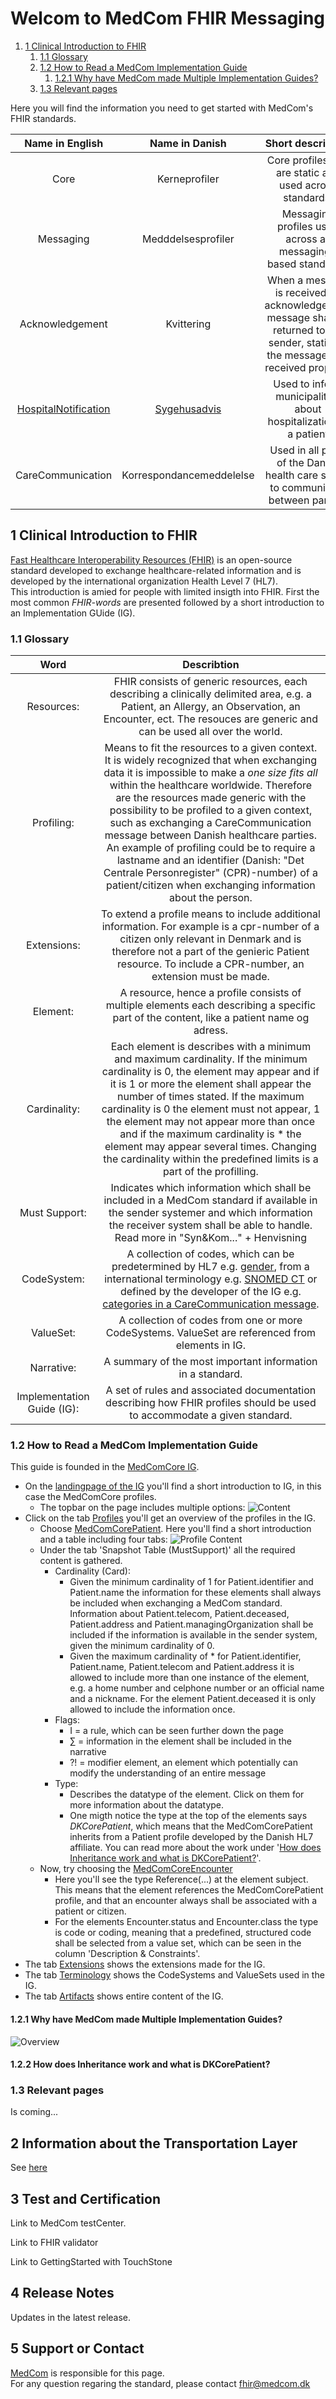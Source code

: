 # Welcom to MedCom FHIR Messaging

1. [1 Clinical Introduction to FHIR](#1-clinical-introduction-to-fhir)
    1. [1.1 Glossary](#11-glossary)
    2. [1.2 How to Read a MedCom Implementation Guide](#12-how-to-read-a-medcom-implementation-guide)
        1. [1.2.1 Why have MedCom made Multiple Implementation Guides?](#121-why-have-medcom-made-multiple-implementation-guides)
    3. [1.3 Relevant pages](#13-relevant-pages)

Here you will find the information you need to get started with MedCom's FHIR standards. 

| Name in English | Name in Danish |                            Short description                      |
|:---------------:|:--------------:|:-----------------------------------------------------------------:|
| Core | Kerneprofiler  | Core profiles that are static and used across standards.             |
| Messaging | Medddelsesprofiler | Messaging profiles used across all messaging-based standards.             |
| Acknowledgement | Kvittering  | When a message is received an acknowledgement message shall be returned to the sender, stating if the message was received properly.             |
| [HospitalNotification](https://tmsmedcom.github.io/GitHubPagesTest/) | [Sygehusadvis](https://tmsmedcom.github.io/GitHubPagesTest/) | Used to inform municipalities about hospitalization of a patient             |
| CareCommunication | Korrespondancemeddelelse | Used in all parts of the Danish health care sector to communicate between parties.             |

## 1 Clinical Introduction to FHIR
[Fast Healthcare Interoperability Resources (FHIR)](https://www.hl7.org/fhir/) is an open-source standard developed to exchange healthcare-related information and is developed by the international organization Health Level 7 (HL7). <br> 
This introduction is amied for people with limited insigth into FHIR. First the most common _FHIR-words_ are presented followed by a short introduction to an Implementation GUide (IG). 

### 1.1 Glossary
|  Word  |  Describtion  |
|:------:|:-------------:|
|  Resources:  | FHIR consists of generic resources, each describing a clinically delimited area, e.g. a Patient, an Allergy, an Observation, an Encounter, ect. The resouces are generic and can be used all over the world. |
|  Profiling:  | Means to fit the resources to a given context. It is widely recognized that when exchanging data it is impossible to make a _one size fits all_ within the healthcare worldwide. Therefore are the resources made generic with the possibility to be profiled to a given context, such as exchanging a CareCommunication message between Danish healthcare parties. An example of profiling could be to require a lastname and an identifier (Danish: "Det Centrale Personregister" (CPR)-number) of a patient/citizen when exchanging information about the person. |
|  Extensions:  | To extend a profile means to include additional information. For example is a cpr-number of a citizen only relevant in Denmark and is therefore not a part of the genieric Patient resource. To include a CPR-number, an extension must be made. |
|  Element:  | A resource, hence a profile consists of multiple elements each describing a specific part of the content, like a patient name og adress. |
|  Cardinality:  | Each element is describes with a minimum and maximum cardinality. If the minimum cardinality is 0, the element may appear and if it is 1 or more the element shall appear the number of times stated. If the maximum cardinality is 0 the element must not appear, 1 the element may not appear more than once and if the maximum cardinality is * the element may appear several times. Changing the cardinality within the predefined limits is a part of the profilling.|
|  Must Support:  | Indicates which information which shall be included in a MedCom standard if available in the sender systemer and which information the receiver system shall be able to handle. Read more in "Syn&Kom..." + Henvisning |
|  CodeSystem:  | A collection of codes, which can be predetermined by HL7 e.g. [gender](http://hl7.org/fhir/R4/valueset-administrative-gender.html), from a international terminology e.g. [SNOMED CT](https://browser.ihtsdotools.org/?) or defined by the developer of the IG e.g. [categories in a CareCommunication message](https://build.fhir.org/ig/hl7dk/dk-medcom-carecommunication/CodeSystem-medcom-careCommunication-categoryCodes.html).  |
|  ValueSet:  | A collection of codes from one or more CodeSystems. ValueSet are referenced from elements in IG. |
|  Narrative:  | A summary of the most important information in a standard.  |
|  Implementation Guide (IG):  | A set of rules and associated documentation describing how FHIR profiles should be used to accommodate a given standard. |
<!-- 
__Resources:__ FHIR consists of generic resources, each describing a clinically delimited area, e.g. a Patient, an Allergy, an Observation, an Encounter, ect. The resouces are generic and can be used all over the world.<br>
__Profiling:__ Means to fit the resources to a given context. It is widely recognized that when exchaning data it is impossible to make a _one size fits all_ within healthcare worldwide. Therefore are the resources made generic with the possibility to be profiled to fit a given context, such as exchanging a CareCommunication message between Danish healthcare parties. An example of profiling could be to require a lastname and an identifier (a cpr.-number) of a patient when exchanging information about the person.<br>
To create a MedCom FHIR standard it is nessecary to select multiple relevant resources and profile these to the context. <br>
__Extensions:__ To extend a profile to include additional information. For example is cpr-number of a citizen only relevant in Denmark and is therefore not a part of the genieric Patient resource. To include a cpr-number, an extension must be made. <br>
__Must Support:__ Indicates which information which shall be included in a MedCom standard if available in the sender systemer and which information the receiver system shall be able to handle. Read more in "Syn&Kom..."<br>
__Element:__ A resource, hence a profile consists of multiple elements each describing a specific part of the content, like a patient name og adress.  <br>
__Cardinality:__ Each element is describes with a minimum and maximum cardinality (abreviation in the IG: Card). If the minimum cardinality is 0, the element may appear and if it is 1 or more the element shall appear the number of times stated. If the maximum cardinality is 0 the element must not appear, 1 the element not not appear more than once and if it is * the element may appear several times. <br>
__Implementation Guide (IG):__ A set of rules and associated documentation describing how FHIR profiles should be used to accommodate a given standard.  -->

### 1.2 How to Read a MedCom Implementation Guide
This guide is founded in the [MedComCore IG](https://build.fhir.org/ig/hl7dk/dk-medcom-core/). 

* On the [landingpage of the IG](https://build.fhir.org/ig/hl7dk/dk-medcom-core/) you'll find a short introduction to IG, in this case the MedComCore profiles. 
    * The topbar on the page includes multiple options: 
    ![Content](/assets/images/IG-content.png)
* Click on the tab [Profiles](https://build.fhir.org/ig/hl7dk/dk-medcom-core/profiles.html) you'll get an overview of the profiles in the IG. 
    * Choose [MedComCorePatient](https://build.fhir.org/ig/hl7dk/dk-medcom-core/StructureDefinition-medcom-core-patient.html). Here you'll find a short introduction and a table including four tabs: 
    ![Profile Content](/assets/images/ProfileContent.png)
    * Under the tab 'Snapshot Table (MustSupport)' all the required content is gathered. 
        * Cardinality (Card):
            * Given the minimum cardinality of 1 for Patient.identifier and Patient.name the information for these elements shall always be included when exchanging a MedCom standard. Information about Patient.telecom, Patient.deceased, Patient.address and Patient.managingOrganization shall be included if the information is available in the sender system, given the minimum cardinality of 0. 
            * Given the maximum cardinality of * for Patient.identifier, Patient.name, Patient.telecom and Patient.address it is allowed to include more than one instance of the element, e.g. a home number and celphone number or an official name and a nickname. For the element Patient.deceased it is only allowed to include the information once. 
        * Flags: 
            * I = a rule, which can be seen further down the page
            * &sum; = information in the element shall be included in the narrative
            * ?! = modifier element, an element which potentially can modify the understanding of an entire message
        * Type: 
            * Describes the datatype of the element. Click on them for more information about the datatype. 
            * One migth notice the type at the top of the elements says _DKCorePatient_, which means that the MedComCorePatient inherits from a Patient profile developed by the Danish HL7 affiliate. You can read more about the work under '[How does Inheritance work and what is DKCorePatient?](#how-does-inheritance-work-and-what-is-dk-core-profiles)'.
    * Now, try choosing the [MedComCoreEncounter](https://build.fhir.org/ig/hl7dk/dk-medcom-core/StructureDefinition-medcom-core-encounter.html)
        * Here you'll see the type Reference(...) at the element subject. This means that the element references the MedComCorePatient profile, and that an encounter always shall be associated with a patient or citizen. 
        * For the elements Encounter.status and Encounter.class the type is code or coding, meaning that a predefined, structured code shall be selected from a value set, which can be seen in the column 'Description & Constraints'.  
* The tab [Extensions](https://build.fhir.org/ig/hl7dk/dk-medcom-core/extensions.html) shows the extensions made for the IG. 
* The tab [Terminology](https://build.fhir.org/ig/hl7dk/dk-medcom-core/terminology.html) shows the CodeSystems and ValueSets used in the IG.
* The tab [Artifacts](https://build.fhir.org/ig/hl7dk/dk-medcom-core/artifacts.html) shows entire content of the IG.


#### 1.2.1 Why have MedCom made Multiple Implementation Guides?

![Overview](/assets/images/Overview-IGs.png)

#### 1.2.2 How does Inheritance work and what is DKCorePatient? 

### 1.3 Relevant pages

Is coming...

## 2 Information about the Transportation Layer

See [here](/assets/documents/MedComs_FHIR-meddelelser_og_forsendelseskuvert.md)


## 3 Test and Certification

Link to MedCom testCenter. 

Link to FHIR validator 

Link to GettingStarted with TouchStone 

## 4 Release Notes

Updates in the latest release. 

## 5 Support or Contact

[MedCom](https://www.medcom.dk/) is responsible for this page.  
For any question regaring the standard, please contact <fhir@medcom.dk>